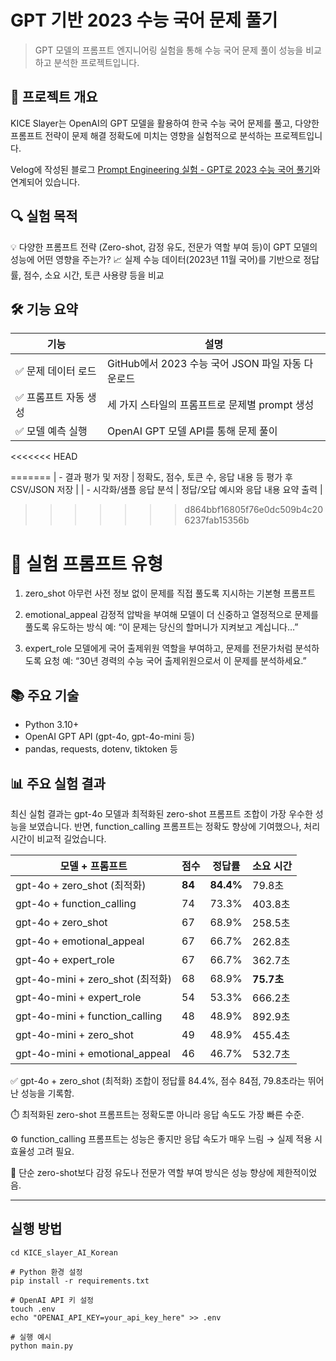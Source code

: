# GPT 기반 2023 수능 국어 문제 풀기

> GPT 모델의 프롬프트 엔지니어링 실험을 통해 수능 국어 문제 풀이 성능을 비교하고 분석한 프로젝트입니다.

## 📌 프로젝트 개요
KICE Slayer는 OpenAI의 GPT 모델을 활용하여 한국 수능 국어 문제를 풀고, 다양한 프롬프트 전략이 문제 해결 정확도에 미치는 영향을 실험적으로 분석하는 프로젝트입니다.

Velog에 작성된 블로그 [Prompt Engineering 실험 - GPT로 2023 수능 국어 풀기](https://velog.io/@ght010522/%ED%94%84%EB%A1%AC%ED%94%84%ED%8A%B8-%EC%97%94%EC%A7%80%EB%8B%88%EC%96%B4%EB%A7%81-%EC%8B%A4%ED%97%98-GPT%EB%A1%9C-2023-%EC%88%98%EB%8A%A5-%EA%B5%AD%EC%96%B4-%ED%92%80%EA%B8%B0)와 연계되어 있습니다.



## 🔍 실험 목적

💡 다양한 프롬프트 전략 (Zero-shot, 감정 유도, 전문가 역할 부여 등)이 GPT 모델의 성능에 어떤 영향을 주는가?
📈 실제 수능 데이터(2023년 11월 국어)를 기반으로 정답률, 점수, 소요 시간, 토큰 사용량 등을 비교

## 🛠️ 기능 요약
| 기능             | 설명                                      |
| -------------- | --------------------------------------- |
| ✅ 문제 데이터 로드    | GitHub에서 2023 수능 국어 JSON 파일 자동 다운로드     |
| ✅ 프롬프트 자동 생성   | 세 가지 스타일의 프롬프트로 문제별 prompt 생성           |
| ✅ 모델 예측 실행     | OpenAI GPT 모델 API를 통해 문제 풀이             |
<<<<<<< HEAD

=======
| -  결과 평가 및 저장   | 정확도, 점수, 토큰 수, 응답 내용 등 평가 후 CSV/JSON 저장 |
| -  시각화/샘플 응답 분석 | 정답/오답 예시와 응답 내용 요약 출력                   |
>>>>>>> d864bbf16805f76e0dc509b4c206237fab15356b

# 🧪 실험 프롬프트 유형

1. zero_shot
아무런 사전 정보 없이 문제를 직접 풀도록 지시하는 기본형 프롬프트

2. emotional_appeal
감정적 압박을 부여해 모델이 더 신중하고 열정적으로 문제를 풀도록 유도하는 방식
예: “이 문제는 당신의 할머니가 지켜보고 계십니다…”

3. expert_role
모델에게 국어 출제위원 역할을 부여하고, 문제를 전문가처럼 분석하도록 요청
예: “30년 경력의 수능 국어 출제위원으로서 이 문제를 분석하세요.”

## 📚 주요 기술
- Python 3.10+
- OpenAI GPT API (gpt-4o, gpt-4o-mini 등)
- pandas, requests, dotenv, tiktoken 등



## 📊 주요 실험 결과
최신 실험 결과는 gpt-4o 모델과 최적화된 zero-shot 프롬프트 조합이 가장 우수한 성능을 보였습니다. 반면, function_calling 프롬프트는 정확도 향상에 기여했으나, 처리 시간이 비교적 길었습니다.

| 모델 + 프롬프트                       | 점수     | 정답률       | 소요 시간     |
| ------------------------------- | ------ | --------- | --------- |
| gpt-4o + zero\_shot (최적화)       | **84** | **84.4%** | 79.8초     |
| gpt-4o + function\_calling      | 74     | 73.3%     | 403.8초    |
| gpt-4o + zero\_shot             | 67     | 68.9%     | 258.5초    |
| gpt-4o + emotional\_appeal      | 67     | 66.7%     | 262.8초    |
| gpt-4o + expert\_role           | 67     | 66.7%     | 362.7초    |
| gpt-4o-mini + zero\_shot (최적화)  | 68     | 68.9%     | **75.7초** |
| gpt-4o-mini + expert\_role      | 54     | 53.3%     | 666.2초    |
| gpt-4o-mini + function\_calling | 48     | 48.9%     | 892.9초    |
| gpt-4o-mini + zero\_shot        | 49     | 48.9%     | 455.4초    |
| gpt-4o-mini + emotional\_appeal | 46     | 46.7%     | 532.7초    |


✅ gpt-4o + zero_shot (최적화) 조합이 정답률 84.4%, 점수 84점, 79.8초라는 뛰어난 성능을 기록함.

⏱️ 최적화된 zero-shot 프롬프트는 정확도뿐 아니라 응답 속도도 가장 빠른 수준.

⚙️ function_calling 프롬프트는 성능은 좋지만 응답 속도가 매우 느림 → 실제 적용 시 효율성 고려 필요.

🧠 단순 zero-shot보다 감정 유도나 전문가 역할 부여 방식은 성능 향상에 제한적이었음.


---

## 실행 방법

``` git clone https://github.com/your_username/KICE_slayer_AI_Korean.git
cd KICE_slayer_AI_Korean

# Python 환경 설정
pip install -r requirements.txt

# OpenAI API 키 설정
touch .env
echo "OPENAI_API_KEY=your_api_key_here" >> .env

# 실행 예시
python main.py
```

